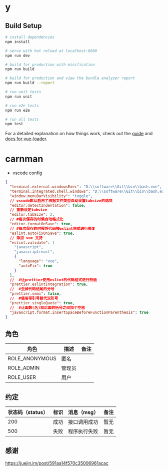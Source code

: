 # y

## Build Setup

```bash
# install dependencies
npm install

# serve with hot reload at localhost:8080
npm run dev

# build for production with minification
npm run build

# build for production and view the bundle analyzer report
npm run build --report

# run unit tests
npm run unit

# run e2e tests
npm run e2e

# run all tests
npm test
```

For a detailed explanation on how things work, check out the [guide](http://vuejs-templates.github.io/webpack/) and [docs for vue-loader](http://vuejs.github.io/vue-loader).

# carnman

- vscode config

```json
{
  "terminal.external.windowsExec": "D:\\software\\Git\\bin\\bash.exe",
  "terminal.integrated.shell.windows": "D:\\software\\Git\\bin\\bash.exe",
  "window.menuBarVisibility": "toggle",
  // vscode默认启用了根据文件类型自动设置tabsize的选项
  "editor.detectIndentation": false,
  // 重新设定tabsize
  "editor.tabSize": 2,
  // #每次保存的时候自动格式化
  "editor.formatOnSave": true,
  // #每次保存的时候将代码按eslint格式进行修复
  "eslint.autoFixOnSave": true,
  // 添加 vue 支持
  "eslint.validate": [
    "javascript",
    "javascriptreact",
    {
      "language": "vue",
      "autoFix": true
    }
  ],
  //  #让prettier使用eslint的代码格式进行校验
  "prettier.eslintIntegration": true,
  //  #去掉代码结尾的分号
  "prettier.semi": false,
  //  #使用带引号替代双引号
  "prettier.singleQuote": true,
  //  #让函数(名)和后面的括号之间加个空格
  "javascript.format.insertSpaceBeforeFunctionParenthesis": true
}
```

## 角色

| 角色           | 描述   | 备注 |
| -------------- | ------ | ---- |
| ROLE_ANONYMOUS | 匿名   |      |
| ROLE_ADMIN     | 管理员 |      |
| ROLE_USER      | 用户   |      |

## 约定

| 状态码（status） | 标识 | 消息（msg）  | 备注 |
| ---------------- | ---- | ------------ | ---- |
| 200              | 成功 | 接口调用成功 | 暂无 |
| 500              | 失败 | 程序执行失败 | 暂无 |

## 感谢

https://juejin.im/post/591aa14f570c35006961acac
